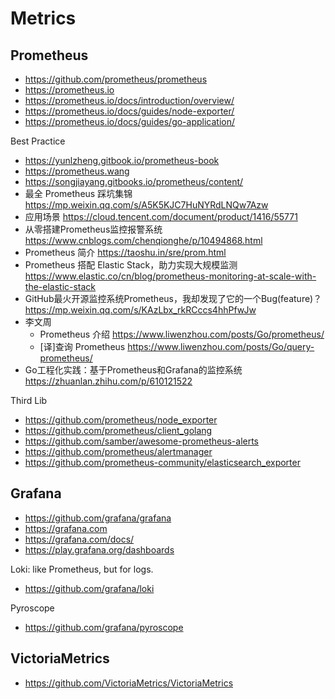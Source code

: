 # Metrics


## Prometheus
- https://github.com/prometheus/prometheus
- https://prometheus.io
- https://prometheus.io/docs/introduction/overview/
- https://prometheus.io/docs/guides/node-exporter/
- https://prometheus.io/docs/guides/go-application/

Best Practice
- https://yunlzheng.gitbook.io/prometheus-book
- https://prometheus.wang
- https://songjiayang.gitbooks.io/prometheus/content/
- 最全 Prometheus 踩坑集锦 https://mp.weixin.qq.com/s/A5K5KJC7HuNYRdLNQw7Azw
- 应用场景 https://cloud.tencent.com/document/product/1416/55771
- 从零搭建Prometheus监控报警系统 https://www.cnblogs.com/chenqionghe/p/10494868.html
- Prometheus 简介 https://taoshu.in/sre/prom.html
- Prometheus 搭配 Elastic Stack，助力实现大规模监测 https://www.elastic.co/cn/blog/prometheus-monitoring-at-scale-with-the-elastic-stack
- GitHub最火开源监控系统Prometheus，我却发现了它的一个Bug(feature)？ https://mp.weixin.qq.com/s/KAzLbx_rkRCccs4hhPfwJw
- 李文周
  - Prometheus 介绍 https://www.liwenzhou.com/posts/Go/prometheus/
  - [译]查询 Prometheus https://www.liwenzhou.com/posts/Go/query-prometheus/
- Go工程化实践：基于Prometheus和Grafana的监控系统 https://zhuanlan.zhihu.com/p/610121522

Third Lib
- https://github.com/prometheus/node_exporter
- https://github.com/prometheus/client_golang
- https://github.com/samber/awesome-prometheus-alerts
- https://github.com/prometheus/alertmanager
- https://github.com/prometheus-community/elasticsearch_exporter


## Grafana
- https://github.com/grafana/grafana
- https://grafana.com
- https://grafana.com/docs/
- https://play.grafana.org/dashboards

Loki: like Prometheus, but for logs.
- https://github.com/grafana/loki

Pyroscope
- https://github.com/grafana/pyroscope

## VictoriaMetrics
- https://github.com/VictoriaMetrics/VictoriaMetrics

